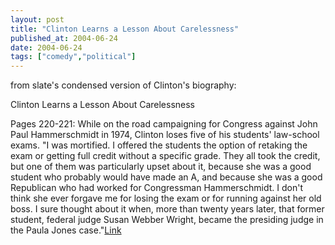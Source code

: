 ```yaml
---
layout: post
title: "Clinton Learns a Lesson About Carelessness"
published_at: 2004-06-24
date: 2004-06-24
tags: ["comedy","political"]
---
```


from slate's condensed version of Clinton's biography:  

Clinton Learns a Lesson About Carelessness  

Pages 220-221: While on the road campaigning for Congress against John Paul Hammerschmidt in 1974, Clinton loses five of his students' law-school exams. "I was mortified. I offered the students the option of retaking the exam or getting full credit without a specific grade. They all took the credit, but one of them was particularly upset about it, because she was a good student who probably would have made an A, and because she was a good Republican who had worked for Congressman Hammerschmidt. I don't think she ever forgave me for losing the exam or for running against her old boss. I sure thought about it when, more than twenty years later, that former student, federal judge Susan Webber Wright, became the presiding judge in the Paula Jones case."[Link](http://slate.msn.com/id/2102786/)  